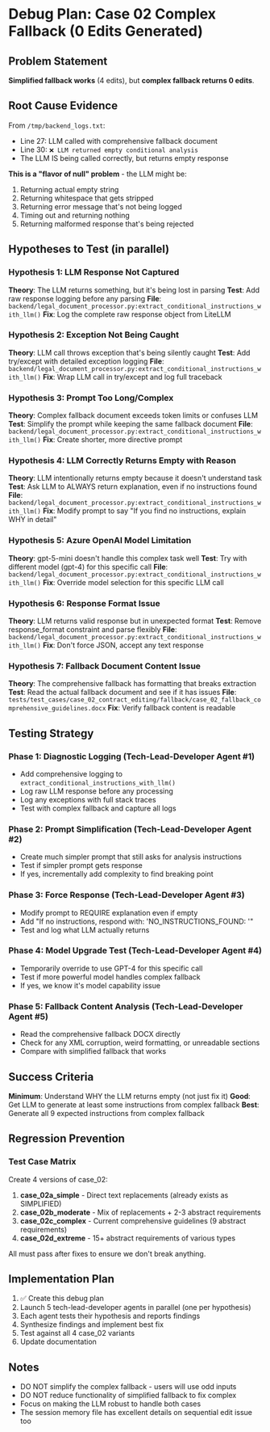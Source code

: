 # Debug Plan: Case 02 Complex Fallback (0 Edits Generated)

## Problem Statement
**Simplified fallback works** (4 edits), but **complex fallback returns 0 edits**.

## Root Cause Evidence
From `/tmp/backend_logs.txt`:
- Line 27: LLM called with comprehensive fallback document
- Line 30: `❌ LLM returned empty conditional analysis`
- The LLM IS being called correctly, but returns empty response

**This is a "flavor of null" problem** - the LLM might be:
1. Returning actual empty string
2. Returning whitespace that gets stripped
3. Returning error message that's not being logged
4. Timing out and returning nothing
5. Returning malformed response that's being rejected

## Hypotheses to Test (in parallel)

### Hypothesis 1: LLM Response Not Captured
**Theory**: The LLM returns something, but it's being lost in parsing
**Test**: Add raw response logging before any parsing
**File**: `backend/legal_document_processor.py:extract_conditional_instructions_with_llm()`
**Fix**: Log the complete raw response object from LiteLLM

### Hypothesis 2: Exception Not Being Caught
**Theory**: LLM call throws exception that's being silently caught
**Test**: Add try/except with detailed exception logging
**File**: `backend/legal_document_processor.py:extract_conditional_instructions_with_llm()`
**Fix**: Wrap LLM call in try/except and log full traceback

### Hypothesis 3: Prompt Too Long/Complex
**Theory**: Complex fallback document exceeds token limits or confuses LLM
**Test**: Simplify the prompt while keeping the same fallback document
**File**: `backend/legal_document_processor.py:extract_conditional_instructions_with_llm()`
**Fix**: Create shorter, more directive prompt

### Hypothesis 4: LLM Correctly Returns Empty with Reason
**Theory**: LLM intentionally returns empty because it doesn't understand task
**Test**: Ask LLM to ALWAYS return explanation, even if no instructions found
**File**: `backend/legal_document_processor.py:extract_conditional_instructions_with_llm()`
**Fix**: Modify prompt to say "If you find no instructions, explain WHY in detail"

### Hypothesis 5: Azure OpenAI Model Limitation
**Theory**: gpt-5-mini doesn't handle this complex task well
**Test**: Try with different model (gpt-4) for this specific call
**File**: `backend/legal_document_processor.py:extract_conditional_instructions_with_llm()`
**Fix**: Override model selection for this specific LLM call

### Hypothesis 6: Response Format Issue
**Theory**: LLM returns valid response but in unexpected format
**Test**: Remove response_format constraint and parse flexibly
**File**: `backend/legal_document_processor.py:extract_conditional_instructions_with_llm()`
**Fix**: Don't force JSON, accept any text response

### Hypothesis 7: Fallback Document Content Issue
**Theory**: The comprehensive fallback has formatting that breaks extraction
**Test**: Read the actual fallback document and see if it has issues
**File**: `tests/test_cases/case_02_contract_editing/fallback/case_02_fallback_comprehensive_guidelines.docx`
**Fix**: Verify fallback content is readable

## Testing Strategy

### Phase 1: Diagnostic Logging (Tech-Lead-Developer Agent #1)
- Add comprehensive logging to `extract_conditional_instructions_with_llm()`
- Log raw LLM response before any processing
- Log any exceptions with full stack traces
- Test with complex fallback and capture all logs

### Phase 2: Prompt Simplification (Tech-Lead-Developer Agent #2)
- Create much simpler prompt that still asks for analysis instructions
- Test if simpler prompt gets response
- If yes, incrementally add complexity to find breaking point

### Phase 3: Force Response (Tech-Lead-Developer Agent #3)
- Modify prompt to REQUIRE explanation even if empty
- Add "If no instructions, respond with: 'NO_INSTRUCTIONS_FOUND: <reason>'"
- Test and log what LLM actually returns

### Phase 4: Model Upgrade Test (Tech-Lead-Developer Agent #4)
- Temporarily override to use GPT-4 for this specific call
- Test if more powerful model handles complex fallback
- If yes, we know it's model capability issue

### Phase 5: Fallback Content Analysis (Tech-Lead-Developer Agent #5)
- Read the comprehensive fallback DOCX directly
- Check for any XML corruption, weird formatting, or unreadable sections
- Compare with simplified fallback that works

## Success Criteria

**Minimum**: Understand WHY the LLM returns empty (not just fix it)
**Good**: Get LLM to generate at least some instructions from complex fallback
**Best**: Generate all 9 expected instructions from complex fallback

## Regression Prevention

### Test Case Matrix
Create 4 versions of case_02:
1. **case_02a_simple** - Direct text replacements (already exists as SIMPLIFIED)
2. **case_02b_moderate** - Mix of replacements + 2-3 abstract requirements
3. **case_02c_complex** - Current comprehensive guidelines (9 abstract requirements)
4. **case_02d_extreme** - 15+ abstract requirements of various types

All must pass after fixes to ensure we don't break anything.

## Implementation Plan

1. ✅ Create this debug plan
2. Launch 5 tech-lead-developer agents in parallel (one per hypothesis)
3. Each agent tests their hypothesis and reports findings
4. Synthesize findings and implement best fix
5. Test against all 4 case_02 variants
6. Update documentation

## Notes

- DO NOT simplify the complex fallback - users will use odd inputs
- DO NOT reduce functionality of simplified fallback to fix complex
- Focus on making the LLM robust to handle both cases
- The session memory file has excellent details on sequential edit issue too
